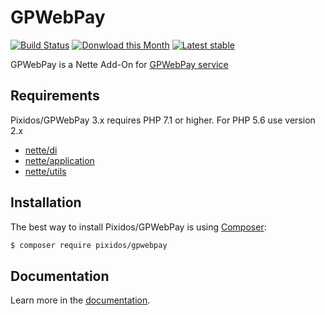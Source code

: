 # GPWebPay
[![Build Status](https://travis-ci.org/Pixidos/GPWebPay.svg?branch=master)](https://travis-ci.org/Pixidos/GPWebPay)
[![Donwload this Month](https://img.shields.io/packagist/dm/pixidos/gpwebpay.svg)](https://packagist.org/packages/pixidos/gpwebpay)
[![Latest stable](https://img.shields.io/packagist/v/pixidos/gpwebpay.svg)](https://packagist.org/packages/pixidos/gpwebpay)

GPWebPay is a Nette Add-On for [GPWebPay service](http://www.gpwebpay.cz/ )


Requirements
------------

Pixidos/GPWebPay 3.x requires PHP 7.1 or higher. For PHP 5.6 use version 2.x


- [nette/di](https://github.com/nette/di)
- [nette/application](https://github.com/nette/application)
- [nette/utils](https://github.com/nette/utils)


Installation
------------

The best way to install Pixidos/GPWebPay is using  [Composer](http://getcomposer.org/):

```sh
$ composer require pixidos/gpwebpay
```


Documentation
------------

Learn more in the [documentation](docs/index.md).

